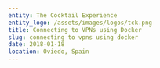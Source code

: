```yaml
---
entity: The Cocktail Experience
entity_logo: /assets/images/logos/tck.png
title: Connecting to VPNs using Docker
slug: connecting to vpns using docker
date: 2018-01-18
location: Oviedo, Spain
---
```

